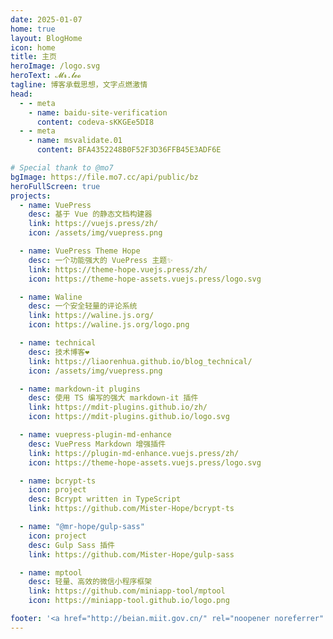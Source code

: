 ```yaml
---
date: 2025-01-07
home: true
layout: BlogHome
icon: home
title: 主页
heroImage: /logo.svg
heroText: 𝓜𝓻.𝓵𝓮𝓸
tagline: 博客承载思想，文字点燃激情
head:
  - - meta
    - name: baidu-site-verification
      content: codeva-sKKGEe5DI8
  - - meta
    - name: msvalidate.01
      content: BFA4352248B0F52F3D36FFB45E3ADF6E

# Special thank to @mo7
bgImage: https://file.mo7.cc/api/public/bz
heroFullScreen: true
projects:
  - name: VuePress
    desc: 基于 Vue 的静态文档构建器
    link: https://vuejs.press/zh/
    icon: /assets/img/vuepress.png

  - name: VuePress Theme Hope
    desc: 一个功能强大的 VuePress 主题✨
    link: https://theme-hope.vuejs.press/zh/
    icon: https://theme-hope-assets.vuejs.press/logo.svg

  - name: Waline
    desc: 一个安全轻量的评论系统
    link: https://waline.js.org/
    icon: https://waline.js.org/logo.png

  - name: technical
    desc: 技术博客❤
    link: https://liaorenhua.github.io/blog_technical/
    icon: /assets/img/vuepress.png

  - name: markdown-it plugins
    desc: 使用 TS 编写的强大 markdown-it 插件
    link: https://mdit-plugins.github.io/zh/
    icon: https://mdit-plugins.github.io/logo.svg

  - name: vuepress-plugin-md-enhance
    desc: VuePress Markdown 增强插件
    link: https://plugin-md-enhance.vuejs.press/zh/
    icon: https://theme-hope-assets.vuejs.press/logo.svg

  - name: bcrypt-ts
    icon: project
    desc: Bcrypt written in TypeScript
    link: https://github.com/Mister-Hope/bcrypt-ts

  - name: "@mr-hope/gulp-sass"
    icon: project
    desc: Gulp Sass 插件
    link: https://github.com/Mister-Hope/gulp-sass

  - name: mptool
    desc: 轻量、高效的微信小程序框架
    link: https://github.com/miniapp-tool/mptool
    icon: https://miniapp-tool.github.io/logo.png

footer: '<a href="http://beian.miit.gov.cn/" rel="noopener noreferrer" target="_blank" style="color:inherit;text-decoration:none;white-space:nowrap;">辽ICP备 18007023 号</a> / <a href="http://www.beian.gov.cn/portal/registerSystemInfo?recordcode=21030202000276" rel="noopener noreferrer" target="_blank" style="color:inherit;text-decoration:none;white-space:nowrap;"><img src="/ghs.png" style="width:1rem;vertical-align:middle;"> 辽公网安备 21030202000276 号</a> | <a href="/about/site.html">关于网站</a>'
---
```

